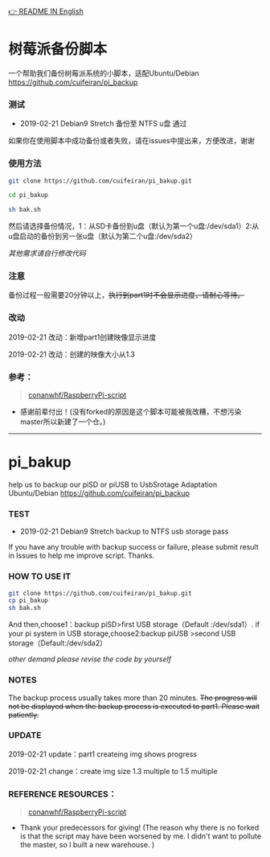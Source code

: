 [👉 README IN English](#pi_bakup)
# 树莓派备份脚本
一个帮助我们备份树莓派系统的小脚本，适配Ubuntu/Debian https://github.com/cuifeiran/pi_backup
### 测试

- 2019-02-21 Debian9 Stretch 备份至 NTFS u盘 通过

如果你在使用脚本中成功备份或者失败，请在issues中提出来，方便改进，谢谢


### 使用方法
```sh
git clone https://github.com/cuifeiran/pi_bakup.git 

cd pi_bakup

sh bak.sh 

```

然后请选择备份情况，1：从SD卡备份到u盘（默认为第一个u盘:/dev/sda1）2:从u盘启动的备份到另一张u盘（默认为第二个u盘:/dev/sda2）

*其他需求请自行修改代码*

### 注意
备份过程一般需要20分钟以上，~~执行到part1时不会显示进度，请耐心等待。~~

### 改动
2019-02-21 改动：新增part1创建映像显示进度

2019-02-21 改动：创建的映像大小从1.3


### 参考： 
>[conanwhf/RaspberryPi-script](https://github.com/cuifeiran/RaspberryPi-script/blob/master/rpi-backup.sh)

 - 感谢前辈付出！(没有forked的原因是这个脚本可能被我改糟，不想污染master所以新建了一个仓。)


***
# pi_bakup
help us to backup our piSD or piUSB to UsbSrotage  Adaptation Ubuntu/Debian https://github.com/cuifeiran/pi_backup

### TEST

- 2019-02-21 Debian9 Stretch backup to NTFS usb storage pass

If you have any trouble with backup success or failure, please submit result in Issues to help me improve script. Thanks.

### HOW TO USE IT

```sh
git clone https://github.com/cuifeiran/pi_bakup.git 
cp pi_bakup
sh bak.sh 
```

And then,choose1：backup piSD>first USB storage（Default :/dev/sda1）. if your pi system in USB storage,choose2:backup piUSB >second USB storage（Default:/dev/sda2）

*other demand please revise the code by yourself*
### NOTES
The backup process usually takes more than 20 minutes. ~~The progress will not be displayed when the backup process is executed to part1. Please wait patiently.~~


### UPDATE
2019-02-21 update：part1 createing img shows progress

2019-02-21 change：create img size 1.3 multiple to 1.5 multiple


### REFERENCE RESOURCES： 
>[conanwhf/RaspberryPi-script](https://github.com/cuifeiran/RaspberryPi-script/blob/master/rpi-backup.sh)

  - Thank your predecessors for giving! (The reason why there is no forked is that the script may have been worsened by me. I didn't want to pollute the master, so I built a new warehouse. )
